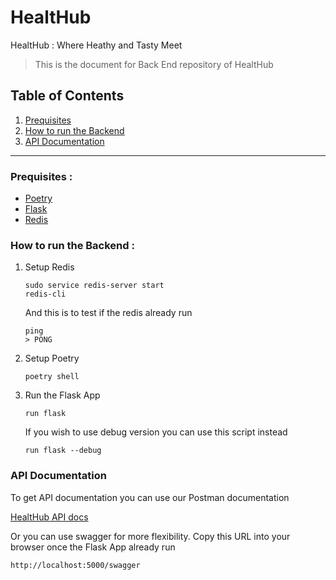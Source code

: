 # HealtHub

HealtHub : Where Heathy and Tasty Meet

> This is the document for Back End repository of HealtHub

## Table of Contents

1. [Prequisites](#prequisites-)
2. [How to run the Backend](#how-to-run-the-backend-)
3. [API Documentation](#api-documentation)

---

### Prequisites :

- [Poetry](https://python-poetry.org/docs/#installation)
- [Flask](https://flask.palletsprojects.com/en/3.0.x/installation/)
- [Redis](https://redis.io/docs/latest/operate/oss_and_stack/install/)

### How to run the Backend :

1. Setup Redis

   ```
   sudo service redis-server start
   redis-cli
   ```

   And this is to test if the redis already run

   ```
   ping
   > PONG
   ```

2. Setup Poetry

   ```
   poetry shell
   ```

3. Run the Flask App
   ```
   run flask
   ```
   If you wish to use debug version you can use this script instead
   ```
   run flask --debug
   ```

### API Documentation

To get API documentation you can use our Postman documentation

[HealtHub API docs](https://documenter.getpostman.com/view/10125656/2sA3JM82Tt)

Or you can use swagger for more flexibility. Copy this URL into your browser once the Flask App already run

    http://localhost:5000/swagger
